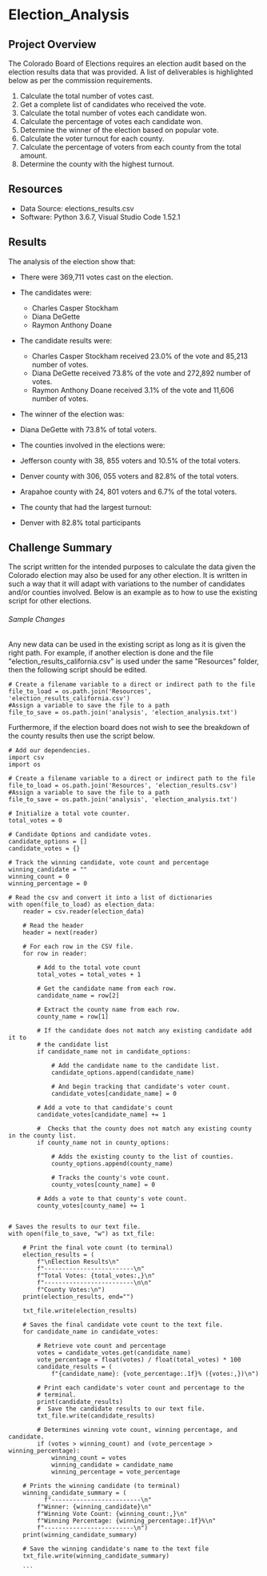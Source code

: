 # Election_Analysis

## Project Overview
The Colorado Board of Elections requires an election audit based on the election results data that was provided. A list of deliverables is highlighted below as per the commission requirements. 
1. Calculate the total number of votes cast.
2. Get a complete list of candidates who received the vote.
3. Calculate the total number of votes each candidate won.
4. Calculate the percentage of votes each candidate won.
5. Determine the winner of the election based on popular vote.
6. Calculate the voter turnout for each county.
7. Calculate the percentage of voters from each county from the total amount.
8. Determine the county with the highest turnout. 

## Resources
- Data Source: elections_results.csv
- Software: Python 3.6.7, Visual Studio Code 1.52.1

## Results
The analysis of the election show that:
- There were 369,711 votes cast on the election.

- The candidates were:
  - Charles Casper Stockham
  - Diana DeGette
  - Raymon Anthony Doane

- The candidate results were:
  - Charles Casper Stockham received 23.0% of the vote and 85,213 number of votes.
  - Diana DeGette received 73.8% of the vote and 272,892 number of votes.
  - Raymon Anthony Doane received 3.1% of the vote and 11,606 number of votes.

- The winner of the election was:
 - Diana DeGette with 73.8% of total voters. 

- The counties involved in the elections were:
 - Jefferson county with 38, 855 voters and 10.5% of the total voters.
 - Denver county with 306, 055 voters and 82.8% of the total voters.
 - Arapahoe county with 24, 801 voters and 6.7% of the total voters.

- The county that had the largest turnout:
 - Denver with 82.8% total participants

## Challenge Summary
The script written for the intended purposes to calculate the data given the Colorado election may also be used for any other election. It is written in such a way that it will adapt with variations to the number of candidates and/or counties involved. Below is an example as to how to use the existing script for other elections.
###### Sample Changes
Any new data can be used in the existing script as long as it is given the right path. For example, if another election is done and the file "election_results_california.csv" is used under the same "Resources" folder, then the following script should be edited.

```
# Create a filename variable to a direct or indirect path to the file
file_to_load = os.path.join('Resources', 'election_results_california.csv')
#Assign a variable to save the file to a path
file_to_save = os.path.join('analysis', 'election_analysis.txt')
```

Furthermore, if the election board does not wish to see the breakdown of the county results then use the script below. 
```
# Add our dependencies.
import csv
import os

# Create a filename variable to a direct or indirect path to the file
file_to_load = os.path.join('Resources', 'election_results.csv')
#Assign a variable to save the file to a path
file_to_save = os.path.join('analysis', 'election_analysis.txt')

# Initialize a total vote counter.
total_votes = 0

# Candidate Options and candidate votes.
candidate_options = []
candidate_votes = {}

# Track the winning candidate, vote count and percentage
winning_candidate = ""
winning_count = 0
winning_percentage = 0

# Read the csv and convert it into a list of dictionaries
with open(file_to_load) as election_data:
    reader = csv.reader(election_data)

    # Read the header
    header = next(reader)

    # For each row in the CSV file.
    for row in reader:

        # Add to the total vote count
        total_votes = total_votes + 1

        # Get the candidate name from each row.
        candidate_name = row[2]

        # Extract the county name from each row.
        county_name = row[1]

        # If the candidate does not match any existing candidate add it to
        # the candidate list
        if candidate_name not in candidate_options:

            # Add the candidate name to the candidate list.
            candidate_options.append(candidate_name)

            # And begin tracking that candidate's voter count.
            candidate_votes[candidate_name] = 0

        # Add a vote to that candidate's count
        candidate_votes[candidate_name] += 1

        #  Checks that the county does not match any existing county in the county list.
        if county_name not in county_options:

            # Adds the existing county to the list of counties.
            county_options.append(county_name)

            # Tracks the county's vote count.
            county_votes[county_name] = 0    

        # Adds a vote to that county's vote count.
        county_votes[county_name] += 1


# Saves the results to our text file.
with open(file_to_save, "w") as txt_file:

    # Print the final vote count (to terminal)
    election_results = (
        f"\nElection Results\n"
        f"-------------------------\n"
        f"Total Votes: {total_votes:,}\n"
        f"-------------------------\n\n"
        f"County Votes:\n")
    print(election_results, end="")

    txt_file.write(election_results)

    # Saves the final candidate vote count to the text file.
    for candidate_name in candidate_votes:

        # Retrieve vote count and percentage
        votes = candidate_votes.get(candidate_name)
        vote_percentage = float(votes) / float(total_votes) * 100
        candidate_results = (
            f"{candidate_name}: {vote_percentage:.1f}% ({votes:,})\n")

        # Print each candidate's voter count and percentage to the
        # terminal.
        print(candidate_results)
        #  Save the candidate results to our text file.
        txt_file.write(candidate_results)

        # Determines winning vote count, winning percentage, and candidate.
        if (votes > winning_count) and (vote_percentage > winning_percentage):
            winning_count = votes
            winning_candidate = candidate_name
            winning_percentage = vote_percentage

    # Prints the winning candidate (to terminal)
    winning_candidate_summary = (
          f"-------------------------\n"
        f"Winner: {winning_candidate}\n"
        f"Winning Vote Count: {winning_count:,}\n"
        f"Winning Percentage: {winning_percentage:.1f}%\n"
        f"-------------------------\n")
    print(winning_candidate_summary)

    # Save the winning candidate's name to the text file
    txt_file.write(winning_candidate_summary)
    
    ```
